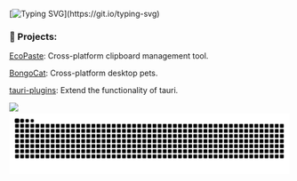 [![Typing SVG](https://readme-typing-svg.demolab.com?font=Fira+Code&pause=1000&vCenter=true&multiline=true&width=560&height=40&lines=Hey%F0%9F%91%8B%2C+I'm+ayang%2C+a+remote+front-end+developer.)](https://git.io/typing-svg)

### 🚀 Projects:

[EcoPaste](https://github.com/EcoPasteHub/EcoPaste): Cross-platform clipboard management tool.

[BongoCat](https://github.com/ayangweb/BongoCat): Cross-platform desktop pets.

[tauri-plugins](https://github.com/ayangweb?tab=repositories&q=tauri-plugin&type=source&language=&sort=stargazers): Extend the functionality of tauri.

<img  src="https://github-readme-stats.vercel.app/api?username=ayangweb&theme=vue&show_icons=true&hide_title=true)](https://github.com/anuraghazra/github-readme-stats" />

<picture>
  <source media="(prefers-color-scheme: dark)" srcset="https://raw.githubusercontent.com/ayangweb/ayangweb/master/assets/github-contribution-grid-snake-dark.svg">
  <source media="(prefers-color-scheme: light)" srcset="https://raw.githubusercontent.com/ayangweb/ayangweb/master/assets/github-contribution-grid-snake.svg">
  <img alt="github contribution grid snake animation" src="https://raw.githubusercontent.com/ayangweb/ayangweb/master/assets/github-contribution-grid-snake.svg">
</picture>
